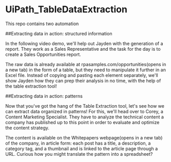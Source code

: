 # UiPath_TableDataExtraction

This repo contains two automation

##Extracting data in action: structured information

In the following video demo, we'll help out Jayden with the generation of a report. They work as a Sales Representative and the task for the day is to create a Sales Opportunities report.

The raw data is already available at rpasamples.com/opportunities(opens in a new tab) in the form of a table, but they need to manipulate it further in an Excel file. Instead of copying and pasting each element separately, we'll show Jayden how they can prep their analysis in no time, with the help of the table extraction tool!

##Extracting data in action: patterns

Now that you've got the hang of the Table Extraction tool, let's see how we can extract data organized in patterns! For this, we'll head over to Corey, a Content Marketing Specialist. They have to analyze the technical content a company has published up to this point in order to evaluate and optimize the content strategy.

The content is available on the Whitepapers webpage(opens in a new tab) of the company, in article form: each post has a title, a description, a category tag, and a thumbnail and is linked to the article page through a URL. Curious how you might translate the pattern into a spreadsheet?
